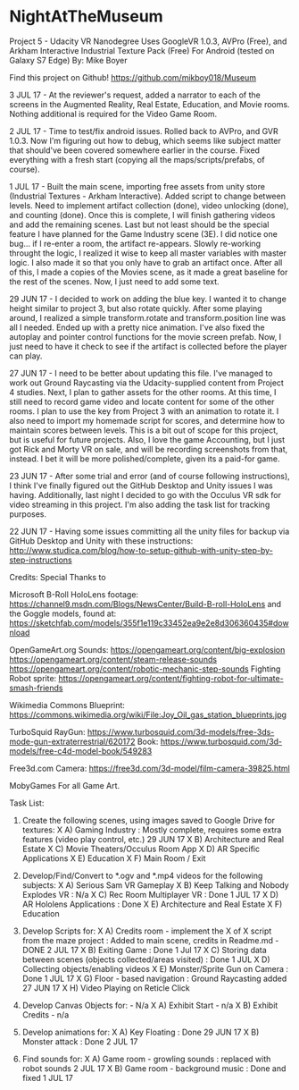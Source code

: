 # NightAtTheMuseum
Project 5 - Udacity VR Nanodegree
Uses GoogleVR 1.0.3, AVPro (Free), and Arkham Interactive Industrial Texture Pack (Free)
For Android (tested on Galaxy S7 Edge)
By: Mike Boyer

Find this project on Github! 
https://github.com/mikboy018/Museum

3 JUL 17 - At the reviewer's request, added a narrator to each of the screens in the Augmented Reality, Real Estate, Education, and 
Movie rooms. Nothing additional is required for the Video Game Room.

	
2 JUL 17 - Time to test/fix android issues. Rolled back to AVPro, and GVR 1.0.3. Now I'm figuring out how to debug,
which seems like subject matter that should've been covered somewhere earlier in the course.
Fixed everything with a fresh start (copying all the maps/scripts/prefabs, of course).

1 JUL 17 - Built the main scene, importing free assets from unity store (Industrial Textures - Arkham Interactive).
Added script to change between levels. Need to implement artifact collection (done), video unlocking (done), and counting (done). Once this
is complete, I will finish gathering videos and add the remaining scenes. Last but not least should be the special feature
I have planned for the Game Industry scene (3E). I did notice one bug... if I re-enter a room, the artifact re-appears.
Slowly re-working throught the logic, I realized it wise to keep all master variables with master logic. I also made it
so that you only have to grab an artifact once. After all of this, I made a copies of the Movies scene, as it made a great
baseline for the rest of the scenes. Now, I just need to add some text.
	
29 JUN 17 - I decided to work on adding the blue key. I wanted it to change height similar to project 3, but also rotate quickly.
After some playing around, I realized a simple transform.rotate and transform.position line was all I needed. Ended up with a pretty
nice animation. I've also fixed the autoplay and pointer control functions for the movie screen prefab. Now, I just need to have it
check to see if the artifact is collected before the player can play.

27 JUN 17 -  I need to be better about updating this file. I've managed to work out Ground Raycasting via the Udacity-supplied
content from Project 4 studies. Next, I plan to gather assets for the other rooms. At this time, I still need to record game video
and locate content for some of the other rooms. I plan to use the key from Project 3 with an animation to rotate it. I also need
to import my homemade script for scores, and determine how to maintain scores between levels. This is a bit out of scope for this 
project, but is useful for future projects. Also, I love the game Accounting, but I just got Rick and Morty VR on sale, and will
be recording screenshots from that, instead. I bet it will be more polished/complete, given its a paid-for game.

23 JUN 17 -
After some trial and error (and of course following instructions), I think I've finally figured out the GitHub Desktop
and Unity issues I was having. Additionally, last night I decided to go with the Occulus VR sdk for video streaming
in this project. I'm also adding the task list for tracking purposes.

22 JUN 17 - 
Having some issues committing all the unity files for backup via GitHub Desktop and Unity with these instructions:
http://www.studica.com/blog/how-to-setup-github-with-unity-step-by-step-instructions

Credits:
Special Thanks to 

Microsoft 
B-Roll HoloLens footage: https://channel9.msdn.com/Blogs/NewsCenter/Build-B-roll-HoloLens
and the Goggle models, found at: https://sketchfab.com/models/355f1e119c33452ea9e2e8d306360435#download

OpenGameArt.org
Sounds:
https://opengameart.org/content/big-explosion
https://opengameart.org/content/steam-release-sounds
https://opengameart.org/content/robotic-mechanic-step-sounds
Fighting Robot sprite:
https://opengameart.org/content/fighting-robot-for-ultimate-smash-friends

Wikimedia Commons
Blueprint: https://commons.wikimedia.org/wiki/File:Joy_Oil_gas_station_blueprints.jpg

TurboSquid
RayGun: https://www.turbosquid.com/3d-models/free-3ds-mode-gun-extraterrestrial/620172
Book: https://www.turbosquid.com/3d-models/free-c4d-model-book/549283

Free3d.com 
Camera: https://free3d.com/3d-model/film-camera-39825.html

MobyGames
For all Game Art.

Task List:
1) Create the following scenes, using images saved to Google Drive for textures:
X	A) Gaming Industry : Mostly complete, requires some extra features (video play control, etc.) 29 JUN 17
X	B) Architecture and Real Estate
X	C) Movie Theaters/Occulus Room App
X	D) AR Specific Applications
X	E) Education
X	F) Main Room / Exit
	
2) Develop/Find/Convert to *.ogv and *.mp4 videos for the following subjects:
X	A) Serious Sam VR Gameplay
X	B) Keep Talking and Nobody Explodes VR : N/a
X	C) Rec Room Multiplayer VR : Done 1 JUL 17
X	D) AR Hololens Applications : Done
X	E) Architecture and Real Estate
X	F) Education
	
3) Develop Scripts for:
X	A) Credits room - implement the X of X script from the maze project : Added to main scene, credits in Readme.md - DONE 2 JUL 17
X	B) Exiting Game : Done 1 Jul 17
X	C) Storing data between scenes (objects collected/areas visited) : Done 1 JUL
X	D) Collecting objects/enabling videos
X	E) Monster/Sprite Gun on Camera  : Done 1 JUL 17
X	G) Floor - based navigation : Ground Raycasting added 27 JUN 17
X	H) Video Playing on Reticle Click

4) Develop Canvas Objects for: - N/a
X	A) Exhibit Start - n/a
X	B) Exhibit Credits - n/a

5) Develop animations for:
X	A) Key Floating : Done 29 JUN 17
X	B) Monster attack : Done 2 JUL 17

6) Find sounds for:
X	A) Game room - growling sounds : replaced with robot sounds 2 JUL 17
X	B) Game room - background music : Done and fixed 1 JUL 17
